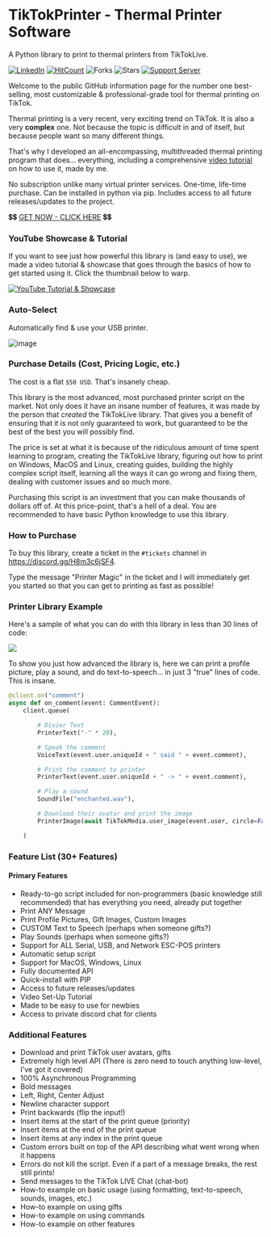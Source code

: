 TikTokPrinter - Thermal Printer Software
==================
A Python library to print to thermal printers from TikTokLive.

[![LinkedIn](https://img.shields.io/badge/LinkedIn-0077B5?style=for-the-badge&logo=linkedin&logoColor=white&style=flat-square)](https://www.linkedin.com/in/isaac-kogan-5a45b9193/ )
[![HitCount](https://hits.dwyl.com/isaackogan/TikTokPrinter.svg?style=flat)](http://hits.dwyl.com/isaackogan/TikTokLive)
![Forks](https://img.shields.io/github/forks/isaackogan/TikTokPrinter)
![Stars](https://img.shields.io/github/stars/isaackogan/TikTokPrinter)
[![Support Server](https://img.shields.io/discord/831349828578574346.svg?color=7289da&logo=discord&style=flat-square)](https://discord.gg/JwW8UwfUmC)

Welcome to the public GitHub information page for the number one best-selling, most customizable & professional-grade tool for thermal printing on TikTok.

Thermal printing is a very recent, very exciting trend on TikTok. It is also a very **complex** one. Not because the topic is difficult in and of itself, but because people want so many different things.

That's why I developed an all-encompassing, multithreaded thermal printing program that does... everything, including a comprehensive [video tutorial](https://www.youtube.com/watch?v=NeapS5Jn_oo) on how to use it, made by me.

No subscription unlike many virtual printer services. One-time, life-time purchase. Can be installed in python via pip. Includes access to all future releases/updates to the project.

💲💲 [GET NOW - CLICK HERE](#how-to-purchase) 💲💲

### YouTube Showcase & Tutorial

If you want to see just how powerful this library is (and easy to use), we made a video tutorial & showcase
that goes through the basics of how to get started using it. Click the thumbnail below to warp.

[![YouTube Tutorial & Showcase](https://i.imgur.com/UoIrSwr.png)](https://www.youtube.com/watch?v=NeapS5Jn_oo)

### Auto-Select

Automatically find & use your USB printer.

![image](https://user-images.githubusercontent.com/65869106/166118006-7c3ccdff-4dc7-48d6-b581-99f28b5e643f.png)

### Purchase Details (Cost, Pricing Logic, etc.)

The cost is a flat `$50 USD`. That's insanely cheap.

This library is the most advanced, most purchased printer script on the market. Not only does it have an insane number of features, it was made by the person that _created_
the TikTokLive library. That gives you a benefit of ensuring that it is not only guaranteed to work, but guaranteed to be the best of the best you will possibly find.

The price is set at what it is because of the ridiculous amount of time spent learning to program, creating the TikTokLive library, figuring out how to print on Windows, MacOS and Linux, creating guides, building the
highly complex script itself, learning all the ways it can go wrong and fixing them, dealing with customer issues and so much more.

Purchasing this script is an investment that you can make thousands of dollars off of. At this price-point, that's a hell of a deal. You are recommended to have basic Python knowledge to use this library.

### How to Purchase

To buy this library, create a ticket in the `#tickets` channel in https://discord.gg/H8m3c6jSF4.

Type the message "Printer Magic" in the ticket and I will immediately get you started so that you can get to printing as fast as possible!

### Printer Library Example

Here's a sample of what you can do with this library in less than 30 lines of code:

![](https://github.com/isaackogan/TikTokLive/raw/master/.github/RESOURCES/printer.gif)

To show you just how advanced the library is, here we can print a profile picture, play a sound, and do text-to-speech... in just 3 "true" lines of code. This is insane.

```py
@client.on("comment")
async def on_comment(event: CommentEvent):
    client.queue(

        # Divier Text
        PrinterText("-" * 20),

        # Speak the comment
        VoiceText(event.user.uniqueId + " said " + event.comment),

        # Print the comment to printer
        PrinterText(event.user.uniqueId + " -> " + event.comment),

        # Play a sound
        SoundFile("enchanted.wav"),

        # Download their avatar and print the image
        PrinterImage(await TikTokMedia.user_image(event.user, circle=False))

    )
```

### Feature List (30+ Features)

#### Primary Features

- Ready-to-go script included for non-programmers (basic knowledge still recommended) that has everything you need, already put together
- Print ANY Message
- Print Profile Pictures, Gift Images, Custom Images
- CUSTOM Text to Speech (perhaps when someone gifts?)
- Play Sounds (perhaps when someone gifts?)
- Support for ALL Serial, USB, and Network ESC-POS printers
- Automatic setup script
- Support for MacOS, Windows, Linux
- Fully documented API
- Quick-install with PIP
- Access to future releases/updates
- Video Set-Up Tutorial
- Made to be easy to use for newbies
- Access to private discord chat for clients

### Additional Features

- Download and print TikTok user avatars, gifts
- Extremely high level API (There is zero need to touch anything low-level, I've got it covered)
- 100% Asynchronous Programming
- Bold messages
- Left, Right, Center Adjust
- Newline character support
- Print backwards (flip the input!)
- Insert items at the start of the print queue (priority)
- Insert items at the end of the print queue
- Insert items at any index in the print queue
- Custom errors built on top of the API describing what went wrong when it happens
- Errors do not kill the script. Even if a part of a message breaks, the rest still prints!
- Send messages to the TikTok LIVE Chat (chat-bot)
- How-to example on basic usage (using formatting, text-to-speech, sounds, images, etc.)
- How-to example on using gifts
- How-to example on using commands
- How-to example on other features

